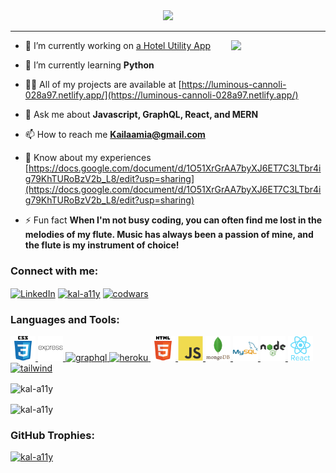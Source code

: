 <div align="center"><img src="https://github.com/Kal-a11y/Kal-a11y/assets/75392247/0835f741-fd19-40c3-ac54-b60563f39696"></div>
<hr/>

<img width="30%" align="right" src="https://images-cdn.exchange.art/qshqgr0cjqmr5phD1tK-3gnohYWmfcXwx6VWnk27o38?ext=fastly&optimize=medium">

- 🔭 I’m currently working on [a Hotel Utility App](https://github.com/Kal-a11y/hotel-utility-app)

- 🌱 I’m currently learning **Python**

- 👨‍💻 All of my projects are available at [https://luminous-cannoli-028a97.netlify.app/](https://luminous-cannoli-028a97.netlify.app/)

- 💬 Ask me about **Javascript, GraphQL, React, and MERN**

- 📫 How to reach me **Kailaamia@gmail.com**

- 📄 Know about my experiences [https://docs.google.com/document/d/1O51XrGrAA7byXJ6ET7C3LTbr4ig79KhTURoBzV2b_L8/edit?usp=sharing](https://docs.google.com/document/d/1O51XrGrAA7byXJ6ET7C3LTbr4ig79KhTURoBzV2b_L8/edit?usp=sharing)

- ⚡ Fun fact **When I'm not busy coding, you can often find me lost in the melodies of my flute. Music has always been a passion of mine, and the flute is my instrument of choice!**

<h3 align="left">Connect with me:</h3>
<p align="left">
<a href="https://www.linkedin.com/in/kaila-anderson-346b021ab/" target="blank"><img align="center" src="https://cdn-icons-png.flaticon.com/256/174/174857.png" alt="LinkedIn" height="30" width="30" /></a>
<a href="https://www.leetcode.com/kal-a11y" target="blank"><img align="center" src="https://raw.githubusercontent.com/rahuldkjain/github-profile-readme-generator/master/src/images/icons/Social/leet-code.svg" alt="kal-a11y" height="30" width="40" /></a>
<a href="https://www.codewars.com/users/Kal-a11y" target=""blank><img align="center" src="https://www.codewars.com/packs/assets/logo.f607a0fb.svg" alt="codwars" height="35" width="35"></a>
</p>

<h3 align="left">Languages and Tools:</h3>
<p align="left"> <a href="https://www.w3schools.com/css/" target="_blank" rel="noreferrer"> <img src="https://raw.githubusercontent.com/devicons/devicon/master/icons/css3/css3-original-wordmark.svg" alt="css3" width="40" height="40"/> </a> <a href="https://expressjs.com" target="_blank" rel="noreferrer"> <img src="https://raw.githubusercontent.com/devicons/devicon/master/icons/express/express-original-wordmark.svg" alt="express" width="40" height="40"/> </a> <a href="https://graphql.org" target="_blank" rel="noreferrer"> <img src="https://www.vectorlogo.zone/logos/graphql/graphql-icon.svg" alt="graphql" width="40" height="40"/> </a> <a href="https://heroku.com" target="_blank" rel="noreferrer"> <img src="https://www.vectorlogo.zone/logos/heroku/heroku-icon.svg" alt="heroku" width="40" height="40"/> </a> <a href="https://www.w3.org/html/" target="_blank" rel="noreferrer"> <img src="https://raw.githubusercontent.com/devicons/devicon/master/icons/html5/html5-original-wordmark.svg" alt="html5" width="40" height="40"/> </a> <a href="https://developer.mozilla.org/en-US/docs/Web/JavaScript" target="_blank" rel="noreferrer"> <img src="https://raw.githubusercontent.com/devicons/devicon/master/icons/javascript/javascript-original.svg" alt="javascript" width="40" height="40"/> </a> <a href="https://www.mongodb.com/" target="_blank" rel="noreferrer"> <img src="https://raw.githubusercontent.com/devicons/devicon/master/icons/mongodb/mongodb-original-wordmark.svg" alt="mongodb" width="40" height="40"/> </a> <a href="https://www.mysql.com/" target="_blank" rel="noreferrer"> <img src="https://raw.githubusercontent.com/devicons/devicon/master/icons/mysql/mysql-original-wordmark.svg" alt="mysql" width="40" height="40"/> </a> <a href="https://nodejs.org" target="_blank" rel="noreferrer"> <img src="https://raw.githubusercontent.com/devicons/devicon/master/icons/nodejs/nodejs-original-wordmark.svg" alt="nodejs" width="40" height="40"/> </a> <a href="https://reactjs.org/" target="_blank" rel="noreferrer"> <img src="https://raw.githubusercontent.com/devicons/devicon/master/icons/react/react-original-wordmark.svg" alt="react" width="40" height="40"/> </a> <a href="https://tailwindcss.com/" target="_blank" rel="noreferrer"> <img src="https://www.vectorlogo.zone/logos/tailwindcss/tailwindcss-icon.svg" alt="tailwind" width="40" height="40"/> </a> </p>

<p><img align="center" src="https://github-readme-stats.vercel.app/api/top-langs?username=kal-a11y&show_icons=true&locale=en&layout=compact" alt="kal-a11y" /></p>

<p><img align="center" src="https://github-readme-streak-stats.herokuapp.com/?user=kal-a11y&" alt="kal-a11y" /></p>

<h3 align="left">GitHub Trophies:</h3>
<p align="left"> <a href="https://github.com/ryo-ma/github-profile-trophy"><img src="https://github-profile-trophy.vercel.app/?username=kal-a11y" alt="kal-a11y" /></a> </p>
